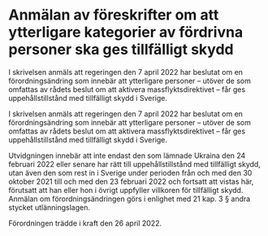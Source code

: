 # Anmälan av föreskrifter om att ytterligare kategorier av fördrivna personer ska ges tillfälligt skydd

I skrivelsen anmäls att regeringen den 7 april 2022 har beslutat om en förord­nings­ändring som inne­bär att ytter­ligare personer – utöver de som omfattas av rådets beslut om att aktivera mass­flykts­direk­tivet – får ges uppe­hålls­tillstånd med till­fälligt skydd i Sverige.

I skrivelsen anmäls att regeringen den 7 april 2022 har beslutat om en förord­nings­ändring som inne­bär att ytter­ligare personer – utöver de som omfattas av rådets beslut om att aktivera mass­flykts­direk­tivet – får ges uppe­hålls­tillstånd med till­fälligt skydd i Sverige.

Utvidgningen inne­bär att inte endast den som lämnade Ukraina den 24 februari 2022 eller senare har rätt till uppe­hålls­tillstånd med tillfälligt skydd, utan även den som rest in i Sverige under perioden från och med den 30 oktober 2021 till och med den 23 februari 2022 och fortsatt att vistas här, förut­satt att han eller hon i övrigt upp­fyller villkoren för till­fälligt skydd. Anmälan om förord­nings­ändringen görs i enlighet med 21 kap. 3 § andra stycket utlännings­lagen.

Förord­ningen trädde i kraft den 26 april 2022.
